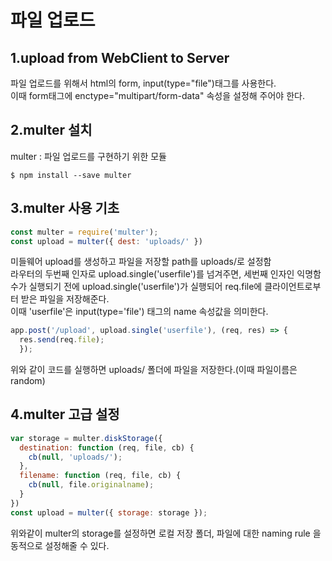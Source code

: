 # 파일 업로드
## 1.upload from WebClient to Server
파일 업로드를 위해서 html의 form, input(type="file")태그를 사용한다.<br>
이때 form태그에 enctype="multipart/form-data" 속성을 설정해 주어야 한다.

## 2.multer 설치
multer : 파일 업로드를 구현하기 위한 모듈<br>
```
$ npm install --save multer
```

## 3.multer 사용 기초<br>
```javascript
const multer = require('multer');
const upload = multer({ dest: 'uploads/' })
```
미들웨어 upload를 생성하고 파일을 저장할 path를 uploads/로 설정함<br>
라우터의 두번째 인자로 upload.single('userfile')를 넘겨주면, 세번째 인자인 익명함수가 실행되기 전에 upload.single('userfile')가 실행되어
req.file에 클라이언트로부터 받은 파일을 저장해준다.<br>
이때 'userfile'은 input(type='file') 태그의 name 속성값을 의미한다.<br>
```javascript
app.post('/upload', upload.single('userfile'), (req, res) => {
  res.send(req.file);
  });
```
위와 같이 코드를 실행하면 uploads/ 폴더에 파일을 저장한다.(이때 파일이름은 random)

## 4.multer 고급 설정<br>

```javascript
var storage = multer.diskStorage({
  destination: function (req, file, cb) {
    cb(null, 'uploads/');
  },
  filename: function (req, file, cb) {
    cb(null, file.originalname);
  }
})
const upload = multer({ storage: storage });
```
위와같이 multer의 storage를 설정하면 로컬 저장 폴더, 파일에 대한 naming rule 을 동적으로 설정해줄 수 있다.






